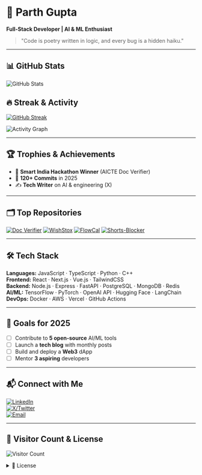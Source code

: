 
# 🌟 Parth Gupta
**Full-Stack Developer | AI & ML Enthusiast**

> "Code is poetry written in logic, and every bug is a hidden haiku."

---

## 📊 GitHub Stats

![GitHub Stats](https://github-readme-stats.vercel.app/api?username=theparthgupta&show_icons=true&theme=radical&count_private=true)

## 🔥 Streak & Activity

[![GitHub Streak](https://github-readme-streak-stats.herokuapp.com/?user=theparthgupta&theme=dark)](https://git.io/streak-stats)

![Activity Graph](https://github-readme-activity-graph.vercel.app/graph?username=theparthgupta&theme=dracula)

---

## 🏆 Trophies & Achievements

- 🥇 **Smart India Hackathon Winner** (AICTE Doc Verifier)
- 🚀 **120+ Commits** in 2025
- ✍️ **Tech Writer** on AI & engineering (X)

---

## 🗂️ Top Repositories
[![Doc Verifier](https://github-readme-stats.vercel.app/api/pin/?username=theparthgupta&repo=aicte_doc_verification&theme=radical)](https://github.com/theparthgupta/aicte_doc_verification)
[![WishStox](https://github-readme-stats.vercel.app/api/pin/?username=theparthgupta&repo=WishStox&theme=radical)](https://github.com/theparthgupta/WishStox)
[![FlowCal](https://github-readme-stats.vercel.app/api/pin/?username=theparthgupta&repo=FlowCal&theme=radical)](https://github.com/theparthgupta/FlowCal)
[![Shorts-Blocker](https://github-readme-stats.vercel.app/api/pin/?username=theparthgupta&repo=ShortsBlocker&theme=radical)](https://github.com/theparthgupta/ShortsBlocker)


---

## 🛠️ Tech Stack

**Languages:** JavaScript · TypeScript · Python · C++  
**Frontend:** React · Next.js · Vue.js · TailwindCSS  
**Backend:** Node.js · Express · FastAPI · PostgreSQL · MongoDB · Redis  
**AI/ML:** TensorFlow · PyTorch · OpenAI API · Hugging Face · LangChain  
**DevOps:** Docker · AWS · Vercel · GitHub Actions  

---

## 🎯 Goals for 2025

- [ ] Contribute to **5 open-source** AI/ML tools
- [ ] Launch a **tech blog** with monthly posts
- [ ] Build and deploy a **Web3** dApp
- [ ] Mentor **3 aspiring** developers

---

## 📬 Connect with Me

[![LinkedIn](https://img.shields.io/badge/LinkedIn-0077B5?style=for-the-badge&logo=linkedin)](https://linkedin.com/in/parth-gupta07)  
[![X/Twitter](https://img.shields.io/badge/X-000000?style=for-the-badge&logo=x)](https://x.com/the_parthgupta)  
[![Email](https://img.shields.io/badge/Email-D14836?style=for-the-badge&logo=gmail)](mailto:parth@example.com)

---

## 🌟 Visitor Count & License

![Visitor Count](https://profile-counter.glitch.me/theparthgupta/count.svg)

<details>
<summary>📝 License</summary>

[![License: MIT](https://img.shields.io/badge/License-MIT-yellow.svg)](https://opensource.org/licenses/MIT)

This project is licensed under the MIT License.
</details>
